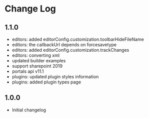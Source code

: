 # Change Log

## 1.1.0
- editors: added editorConfig.customization.toolbarHideFileName
- editors: the callbackUrl depends on forcesavetype
- editors: added editorConfig.customization.trackChanges
- editors: converting xml
- updated builder examples
- support sharepoint 2019
- portals api v11.1
- plugins: updated plugin styles information
- plugins: added plugin types page

## 1.0.0
- Initial changelog